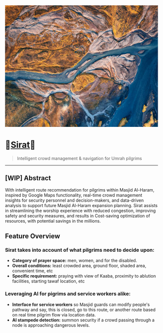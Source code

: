 <p align="center">
  <img src="images/arielphoto.jpg" height="400px"/>
</p>


# 💠[Sirat](https://docs.google.com/presentation/u/0/d/1OlOLsCPbAcJ-1CjrKsqFMkhO3QpMRK_uKDd5ML9wKCU/edit)💠
> Intelligent crowd management & navigation for Umrah pilgrims
---
## [WIP] Abstract

With intelligent route recommendation for pilgrims within Masjid Al-Haram, inspired by Google Maps functionality, real-time crowd management insights for security personnel and decision-makers, and data-driven analysis to support future Masjid Al-Haram expansion planning. Sirat assists in streamlining the worship experience with reduced congestion, improving safety and security measures, and results in Cost-saving optimization of resources, with potential savings in the millions.

## Feature Overview
### Sirat takes into account of what pilgrims need to decide upon:
* **Category of prayer space:** men, women, and for the disabled. 
* **Overall conditions:** least crowded area, ground floor, shaded area, convenient time, etc
* **Specific requirement:** praying with view of Kaaba, proximity to ablution facilities, starting tawaf location, etc

### Leveraging AI for pigrims and service workers alike:
* **Interface for service workers** so Masjid guards can modify people's pathway and say, this is closed, go to this route, or another route based on real time pilgrim flow via location data.
* **AI stampede detection:** summon security if a crowd passing through a node is approaching dangerous levels.

